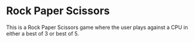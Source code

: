 # Rock Paper Scissors
This is a Rock Paper Scissors game where the user plays against a CPU in either a best of 3 or best of 5.
